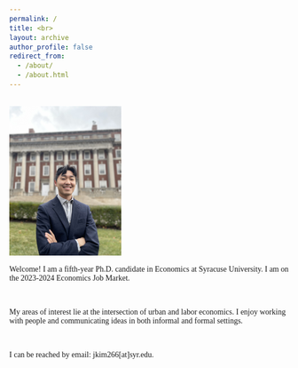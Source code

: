 ```yaml
---
permalink: /
title: <br>
layout: archive
author_profile: false
redirect_from: 
  - /about/
  - /about.html
---
```

<body>
<br>

 
<div class="container" style="max-width:100%">
<div class="image" style="width:40%">
<img src="images/profile_maxwell.jpg">
</div>
<div class="text" style="min-width:55%">
<p style="font-family:verdana">Welcome! I am a fifth-year Ph.D. candidate in Economics at Syracuse University. I am on the 2023-2024 Economics Job Market.</p>  
</div>
<br>

<div class="text" style="min-width:55%">
<p style="font-family:verdana">My areas of interest lie at the intersection of urban and labor economics. I enjoy working with people and communicating ideas in both informal and formal settings.</p>
</div>
<br>
<div class="text" style="min-width:55%">
<p style="font-family:verdana">I can be reached by email: jkim266[at]syr.edu.</p>

</div>
</div>
 



</body>
